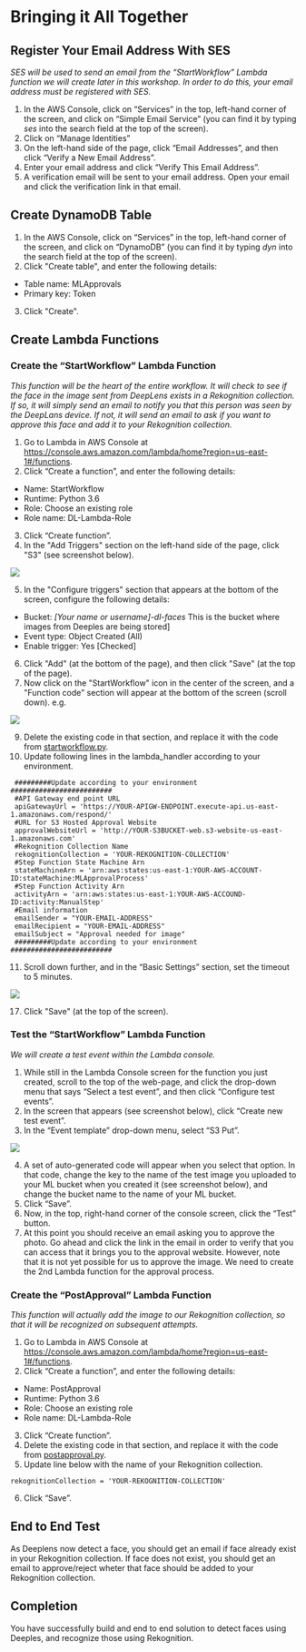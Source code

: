 # Bringing it All Together

## Register Your Email Address With SES

_SES will be used to send an email from the “StartWorkflow” Lambda function we will create later in this workshop.  In order to do this, your email address must be registered with SES._

1.	In the AWS Console, click on “Services” in the top, left-hand corner of the screen, and click on “Simple Email Service” (you can find it by typing _ses_ into the search field at the top of the screen).
2.	Click on “Manage Identities”
3.	On the left-hand side of the page, click “Email Addresses”, and then click “Verify a New Email Address”.
4.	Enter your email address and click “Verify This Email Address”.
5.	A verification email will be sent to your email address.  Open your email and click the verification link in that email.

## Create DynamoDB Table

1.	In the AWS Console, click on “Services” in the top, left-hand corner of the screen, and click on “DynamoDB” (you can find it by typing _dyn_ into the search field at the top of the screen).
2.	Click "Create table", and enter the following details:
* Table name: MLApprovals
*	Primary key: Token  
3.	Click "Create".

## Create Lambda Functions

### Create the “StartWorkflow” Lambda Function

_This function will be the heart of the entire workflow.  It will check to see if the face in the image sent from DeepLens exists in a Rekognition collection.  If so, it will simply send an email to notify you that this person was seen by the DeepLans device. If not, it will send an email to ask if you want to approve this face and add it to your Rekognition collection._

1. Go to Lambda in AWS Console at https://console.aws.amazon.com/lambda/home?region=us-east-1#/functions.
2.	Click “Create a function”, and enter the following details:
* Name: StartWorkflow
* Runtime: Python 3.6
* Role: Choose an existing role
* Role name: DL-Lambda-Role
3.	Click “Create function”.
4.	In the "Add Triggers" section on the left-hand side of the page, click "S3" (see screenshot below).

![](images/StartWorkflow.png)

5.	In the "Configure triggers" section that appears at the bottom of the screen, configure the following details:
* Bucket: _[Your name or username]-dl-faces_ This is the bucket where images from Deeples are being stored]
* Event type: Object Created (All)
* Enable trigger: Yes [Checked]
6.	Click "Add" (at the bottom of the page), and then click "Save" (at the top of the page).
8.	Now click on the "StartWorkflow" icon in the center of the screen, and a "Function code" section will appear at the bottom of the screen (scroll down).
e.g.

![](images/Function_code.png)

9.	Delete the existing code in that section, and replace it with the code from [startworkflow.py](startworkflow.py).
10. Update following lines in the lambda_handler according to your environment.
```
 #########Update according to your environment #########################
 #API Gateway end point URL
 apiGatewayUrl = 'https://YOUR-APIGW-ENDPOINT.execute-api.us-east-1.amazonaws.com/respond/'
 #URL for S3 Hosted Approval Website
 approvalWebsiteUrl = 'http://YOUR-S3BUCKET-web.s3-website-us-east-1.amazonaws.com'
 #Rekognition Collection Name
 rekognitionCollection = 'YOUR-REKOGNITION-COLLECTION'
 #Step Function State Machine Arn
 stateMachineArn = 'arn:aws:states:us-east-1:YOUR-AWS-ACCOUNT-ID:stateMachine:MLApprovalProcess'
 #Step Function Activity Arn
 activityArn = 'arn:aws:states:us-east-1:YOUR-AWS-ACCOUND-ID:activity:ManualStep'
 #Email information
 emailSender = "YOUR-EMAIL-ADDRESS"
 emailRecipient = "YOUR-EMAIL-ADDRESS"
 emailSubject = "Approval needed for image"
 #########Update according to your environment #########################
 ```
11.	Scroll down further, and in the “Basic Settings” section, set the timeout to 5 minutes.

![](images/Basic_settings.png)

17.	Click "Save" (at the top of the screen).

### Test the “StartWorkflow” Lambda Function

_We will create a test event within the Lambda console._

1.	While still in the Lambda Console screen for the function you just created, scroll to the top of the web-page, and click the drop-down menu that says “Select a test event”, and then click “Configure test events”.
2.	In the screen that appears (see screenshot below), click “Create new test event”.
3.	In the “Event template” drop-down menu, select “S3 Put”.

![](images/Configure_test_event.png)

4.	A set of auto-generated code will appear when you select that option.  In that code, change the key to the name of the test image you uploaded to your ML bucket when you created it (see screenshot below), and change the bucket name to the name of your ML bucket.
5.	Click “Save”.
6.	Now, in the top, right-hand corner of the console screen, click the “Test” button.
7.	At this point you should receive an email asking you to approve the photo.  Go ahead and click the link in the email in order to verify that you can access that it brings you to the approval website.  However, note that it is not yet possible for us to approve the image.  We need to create the 2nd Lambda function for the approval process.


### Create the “PostApproval” Lambda Function

_This function will actually add the image to our Rekognition collection, so that it will be recognized on subsequent attempts._
1. Go to Lambda in AWS Console at https://console.aws.amazon.com/lambda/home?region=us-east-1#/functions.
2.	Click “Create a function”, and enter the following details:
* Name: PostApproval
* Runtime: Python 3.6
* Role: Choose an existing role
* Role name: DL-Lambda-Role
3.	Click “Create function”.
4.	Delete the existing code in that section, and replace it with the code from [postapproval.py](postapproval.py).
5. Update line below with the name of your Rekognition collection.
```
rekognitionCollection = 'YOUR-REKOGNITION-COLLECTION'
```
6.	Click “Save”.

## End to End Test
As Deeplens now detect a face, you should get an email if face already exist in your Rekognition collection. If face does not exist, you should get an email to approve/reject wheter that face should be added to your Rekognition collection.

## Completion
You have successfully build and end to end solution to detect faces using Deeples, and recognize those using Rekognition.
